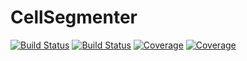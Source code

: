 # CellSegmenter

[![Build Status](https://travis-ci.com/MichaelYoung/CellSegmenter.jl.svg?branch=master)](https://travis-ci.com/MichaelYoung/CellSegmenter.jl)
[![Build Status](https://ci.appveyor.com/api/projects/status/github/MichaelYoung/CellSegmenter.jl?svg=true)](https://ci.appveyor.com/project/MichaelYoung/CellSegmenter-jl)
[![Coverage](https://codecov.io/gh/MichaelYoung/CellSegmenter.jl/branch/master/graph/badge.svg)](https://codecov.io/gh/MichaelYoung/CellSegmenter.jl)
[![Coverage](https://coveralls.io/repos/github/MichaelYoung/CellSegmenter.jl/badge.svg?branch=master)](https://coveralls.io/github/MichaelYoung/CellSegmenter.jl?branch=master)
